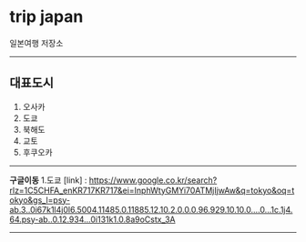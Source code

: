 # trip japan 
 일본여행 저장소

***

## 대표도시
1. 오사카
2. 도쿄
3. 북해도
4. 교토
5. 후쿠오카

***
__구글이동__
1.도쿄
[link] : https://www.google.co.kr/search?rlz=1C5CHFA_enKR717KR717&ei=InphWtyGMYi70ATMjIjwAw&q=tokyo&oq=tokyo&gs_l=psy-ab.3..0i67k1l4j0l6.5004.11485.0.11885.12.10.2.0.0.0.96.929.10.10.0....0...1c.1j4.64.psy-ab..0.12.934...0i131k1.0.8a9oCstx_3A
***

